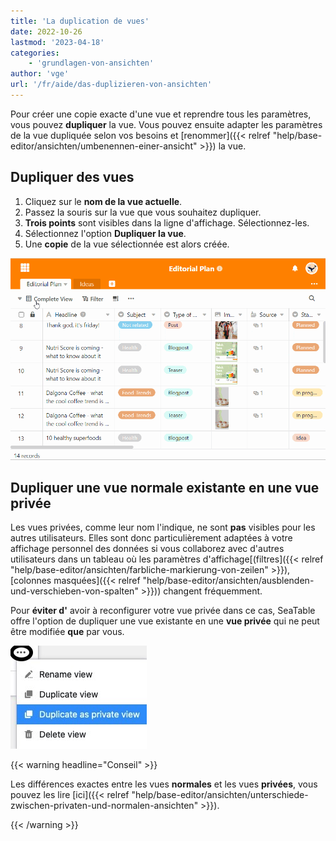 ```yaml
---
title: 'La duplication de vues'
date: 2022-10-26
lastmod: '2023-04-18'
categories:
    - 'grundlagen-von-ansichten'
author: 'vge'
url: '/fr/aide/das-duplizieren-von-ansichten'
---
```


Pour créer une copie exacte d'une vue et reprendre tous les paramètres, vous pouvez **dupliquer** la vue. Vous pouvez ensuite adapter les paramètres de la vue dupliquée selon vos besoins et [renommer]({{< relref "help/base-editor/ansichten/umbenennen-einer-ansicht" >}}) la vue.

## Dupliquer des vues

1. Cliquez sur le **nom de la vue actuelle**.
2. Passez la souris sur la vue que vous souhaitez dupliquer.
3. **Trois points** sont visibles dans la ligne d'affichage. Sélectionnez-les.
4. Sélectionnez l'option **Dupliquer la vue**.
5. Une **copie** de la vue sélectionnée est alors créée.

![La duplication de vues](images/Das-Duplizieren-von-Ansichten-1.gif)

## Dupliquer une vue normale existante en une vue privée

Les vues privées, comme leur nom l'indique, ne sont **pas** visibles pour les autres utilisateurs. Elles sont donc particulièrement adaptées à votre affichage personnel des données si vous collaborez avec d'autres utilisateurs dans un tableau où les paramètres d'affichage[(filtres]({{< relref "help/base-editor/ansichten/farbliche-markierung-von-zeilen" >}}), [colonnes masquées]({{< relref "help/base-editor/ansichten/ausblenden-und-verschieben-von-spalten" >}})) changent fréquemment.

Pour **éviter d'** avoir à reconfigurer votre vue privée dans ce cas, SeaTable offre l'option de dupliquer une vue existante en une **vue privée** qui ne peut être modifiée **que** par vous.

![Dupliquer une vue existante dans une vue privée](images/duplicate-view-into-private-view.jpg)

{{< warning  headline="Conseil" >}}

Les différences exactes entre les vues **normales** et les vues **privées**, vous pouvez les lire [ici]({{< relref "help/base-editor/ansichten/unterschiede-zwischen-privaten-und-normalen-ansichten" >}}).

{{< /warning >}}

